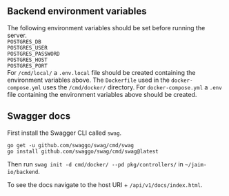 ## Backend environment variables
The following environment variables should be set before running the server.<br />
`POSTGRES_DB` <br /> 
`POSTGRES_USER` <br />
`POSTGRES_PASSWORD` <br />
`POSTGRES_HOST` <br />
`POSTGRES_PORT` <br />
For `/cmd/local/` a `.env.local` file should be created containing the environment variables above. The `Dockerfile` used in the `docker-compose.yml` uses the `/cmd/docker/` directory. For `docker-compose.yml` a `.env` file containing the environment variables above should be created. <br />

## Swagger docs
First install the Swagger CLI called `swag`.
```
go get -u github.com/swaggo/swag/cmd/swag
go install github.com/swaggo/swag/cmd/swag@latest
```
Then run `swag init -d cmd/docker/ --pd pkg/controllers/` in `~/jaim-io/backend`.

To see the docs navigate to the host URI + `/api/v1/docs/index.html`.